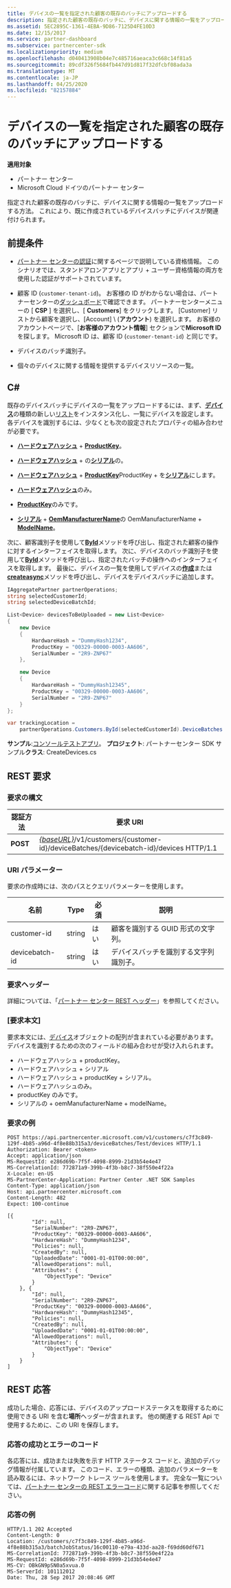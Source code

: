 ```yaml
---
title: デバイスの一覧を指定された顧客の既存のバッチにアップロードする
description: 指定された顧客の既存のバッチに、デバイスに関する情報の一覧をアップロードする方法。 これにより、既に作成されているデバイスバッチにデバイスが関連付けられます。
ms.assetid: 5EC2895C-1361-4EBA-9D86-7125D4FE10D3
ms.date: 12/15/2017
ms.service: partner-dashboard
ms.subservice: partnercenter-sdk
ms.localizationpriority: medium
ms.openlocfilehash: d040413908b04e7c485716aeaca3c668c14f81a5
ms.sourcegitcommit: 89cdf326f5684fb447d91d817f32dfcbf08ada3a
ms.translationtype: MT
ms.contentlocale: ja-JP
ms.lasthandoff: 04/25/2020
ms.locfileid: "82157884"
---
```

# <a name="upload-a-list-of-devices-to-an-existing-batch-for-the-specified-customer"></a>デバイスの一覧を指定された顧客の既存のバッチにアップロードする

**適用対象**

- パートナー センター
- Microsoft Cloud ドイツのパートナー センター

指定された顧客の既存のバッチに、デバイスに関する情報の一覧をアップロードする方法。 これにより、既に作成されているデバイスバッチにデバイスが関連付けられます。

## <a name="prerequisites"></a>前提条件

- [パートナー センターの認証](partner-center-authentication.md)に関するページで説明している資格情報。 このシナリオでは、スタンドアロンアプリとアプリ + ユーザー資格情報の両方を使用した認証がサポートされています。

- 顧客 ID (`customer-tenant-id`)。 お客様の ID がわからない場合は、パートナーセンターの[ダッシュボード](https://partner.microsoft.com/dashboard)で確認できます。 パートナーセンターメニューの [ **CSP** ] を選択し、[ **Customers**] をクリックします。 [Customer] リストから顧客を選択し、[Account] \ (**アカウント**\) を選択します。 お客様のアカウントページで、[**お客様のアカウント情報**] セクションで**Microsoft ID**を探します。 Microsoft ID は、顧客 ID (`customer-tenant-id`) と同じです。

- デバイスのバッチ識別子。

- 個々のデバイスに関する情報を提供するデバイスリソースの一覧。

## <a name="c"></a>C\#

既存のデバイスバッチにデバイスの一覧をアップロードするには、まず、[**デバイス**](https://docs.microsoft.com/dotnet/api/microsoft.store.partnercenter.models.devicesdeployment.device)の種類の新しい[リスト](https://docs.microsoft.com/dotnet/api/system.collections.generic.list-1)をインスタンス化し、一覧にデバイスを設定します。 各デバイスを識別するには、少なくとも次の設定されたプロパティの組み合わせが必要です。

- [**ハードウェアハッシュ**](https://docs.microsoft.com/dotnet/api/microsoft.store.partnercenter.models.devicesdeployment.device.hardwarehash) + [**ProductKey**](https://docs.microsoft.com/dotnet/api/microsoft.store.partnercenter.models.devicesdeployment.device.productkey)。

- [**ハードウェアハッシュ**](https://docs.microsoft.com/dotnet/api/microsoft.store.partnercenter.models.devicesdeployment.device.hardwarehash) + の[**シリアル**](https://docs.microsoft.com/dotnet/api/microsoft.store.partnercenter.models.devicesdeployment.device.serialnumber)の。

- [**ハードウェアハッシュ**](https://docs.microsoft.com/dotnet/api/microsoft.store.partnercenter.models.devicesdeployment.device.hardwarehash) + [**ProductKey**](https://docs.microsoft.com/dotnet/api/microsoft.store.partnercenter.models.devicesdeployment.device.productkey)ProductKey + を[**シリアル**](https://docs.microsoft.com/dotnet/api/microsoft.store.partnercenter.models.devicesdeployment.device.serialnumber)にします。

- [**ハードウェアハッシュ**](https://docs.microsoft.com/dotnet/api/microsoft.store.partnercenter.models.devicesdeployment.device.hardwarehash)のみ。

- [**ProductKey**](https://docs.microsoft.com/dotnet/api/microsoft.store.partnercenter.models.devicesdeployment.device.productkey)のみです。

- [**シリアル**](https://docs.microsoft.com/dotnet/api/microsoft.store.partnercenter.models.devicesdeployment.device.serialnumber) + [**OemManufacturerName**](https://docs.microsoft.com/dotnet/api/microsoft.store.partnercenter.models.devicesdeployment.device.oemmanufacturername)の OemManufacturerName + [**ModelName**](https://docs.microsoft.com/dotnet/api/microsoft.store.partnercenter.models.devicesdeployment.device.modelname)。

次に、顧客識別子を使用して[**ById**](https://docs.microsoft.com/dotnet/api/microsoft.store.partnercenter.customers.icustomercollection.byid)メソッドを呼び出し、指定された顧客の操作に対するインターフェイスを取得します。 次に、デバイスのバッチ識別子を使用して[**ById**](https://docs.microsoft.com/dotnet/api/microsoft.store.partnercenter.devicesdeployment.idevicesbatchcollection.byid)メソッドを呼び出し、指定されたバッチの操作へのインターフェイスを取得します。 最後に、デバイスの一覧を使用してデバイスの[**作成**](https://docs.microsoft.com/dotnet/api/microsoft.store.partnercenter.devicesdeployment.idevicecollection.create)または[**createasync**](https://docs.microsoft.com/dotnet/api/microsoft.store.partnercenter.devicesdeployment.idevicecollection.createasync)メソッドを呼び出し、デバイスをデバイスバッチに追加します。

``` csharp
IAggregatePartner partnerOperations;
string selectedCustomerId;
string selectedDeviceBatchId;

List<Device> devicesToBeUploaded = new List<Device>
{
    new Device
    {
        HardwareHash = "DummyHash1234",
        ProductKey = "00329-00000-0003-AA606",
        SerialNumber = "2R9-ZNP67"
    },

    new Device
    {
        HardwareHash = "DummyHash12345",
        ProductKey = "00329-00000-0003-AA606",
        SerialNumber = "2R9-ZNP67"
    }
};

var trackingLocation =
    partnerOperations.Customers.ById(selectedCustomerId).DeviceBatches.ById(selectedDeviceBatchId).Devices.Create(devicesToBeUploaded);
```

**サンプル**:[コンソールテストアプリ](console-test-app.md)。 **プロジェクト**: パートナーセンター SDK サンプル**クラス**: CreateDevices.cs

## <a name="rest-request"></a>REST 要求

### <a name="request-syntax"></a>要求の構文

| 認証方法   | 要求 URI                                                                                                            |
|----------|------------------------------------------------------------------------------------------------------------------------|
| **POST** | [*{baseURL}*](partner-center-rest-urls.md)/v1/customers/{customer-id}/deviceBatches/{devicebatch-id}/devices HTTP/1.1 |

### <a name="uri-parameter"></a>URI パラメーター

要求の作成時には、次のパスとクエリパラメーターを使用します。

| 名前           | Type   | 必須 | 説明                                           |
|----------------|--------|----------|-------------------------------------------------------|
| customer-id    | string | はい      | 顧客を識別する GUID 形式の文字列。 |
| devicebatch-id | string | はい      | デバイスバッチを識別する文字列識別子。 |

### <a name="request-headers"></a>要求ヘッダー

詳細については、「[パートナー センター REST ヘッダー](headers.md)」を参照してください。

### <a name="request-body"></a>[要求本文]

要求本文には、[デバイス](device-deployment-resources.md#device)オブジェクトの配列が含まれている必要があります。 デバイスを識別するための次のフィールドの組み合わせが受け入れられます。

- ハードウェアハッシュ + productKey。
- ハードウェアハッシュ + シリアル
- ハードウェアハッシュ + productKey + シリアル。
- ハードウェアハッシュのみ。
- productKey のみです。
- シリアルの + oemManufacturerName + modelName。

### <a name="request-example"></a>要求の例

```http
POST https://api.partnercenter.microsoft.com/v1/customers/c7f3c849-129f-4b85-a96d-4f8e88b315a3/deviceBatches/Test/devices HTTP/1.1
Authorization: Bearer <token>
Accept: application/json
MS-RequestId: e286d69b-7f5f-4098-8999-21d3b54e4e47
MS-CorrelationId: 772871a9-399b-4f3b-b8c7-38f550e4f22a
X-Locale: en-US
MS-PartnerCenter-Application: Partner Center .NET SDK Samples
Content-Type: application/json
Host: api.partnercenter.microsoft.com
Content-Length: 482
Expect: 100-continue

[{
        "Id": null,
        "SerialNumber": "2R9-ZNP67",
        "ProductKey": "00329-00000-0003-AA606",
        "HardwareHash": "DummyHash1234",
        "Policies": null,
        "CreatedBy": null,
        "UploadedDate": "0001-01-01T00:00:00",
        "AllowedOperations": null,
        "Attributes": {
            "ObjectType": "Device"
        }
    }, {
        "Id": null,
        "SerialNumber": "2R9-ZNP67",
        "ProductKey": "00329-00000-0003-AA606",
        "HardwareHash": "DummyHash12345",
        "Policies": null,
        "CreatedBy": null,
        "UploadedDate": "0001-01-01T00:00:00",
        "AllowedOperations": null,
        "Attributes": {
            "ObjectType": "Device"
        }
    }
]
```

## <a name="rest-response"></a>REST 応答

成功した場合、応答には、デバイスのアップロードステータスを取得するために使用できる URI を含む**場所**ヘッダーが含まれます。 他の関連する REST Api で使用するために、この URI を保存します。

### <a name="response-success-and-error-codes"></a>応答の成功とエラーのコード

各応答には、成功または失敗を示す HTTP ステータス コードと、追加のデバッグ情報が付属しています。 このコード、エラーの種類、追加のパラメーターを読み取るには、ネットワーク トレース ツールを使用します。 完全な一覧については、[パートナー センターの REST エラーコード](error-codes.md)に関する記事を参照してください。

### <a name="response-example"></a>応答の例

```http
HTTP/1.1 202 Accepted
Content-Length: 0
Location: /customers/c7f3c849-129f-4b85-a96d-4f8e88b315a3/batchJobStatus/16c00110-e79a-433d-aa28-f69dd60df671
MS-CorrelationId: 772871a9-399b-4f3b-b8c7-38f550e4f22a
MS-RequestId: e286d69b-7f5f-4098-8999-21d3b54e4e47
MS-CV: OBkGN9pSN0a5xvua.0
MS-ServerId: 101112012
Date: Thu, 28 Sep 2017 20:08:46 GMT
```
